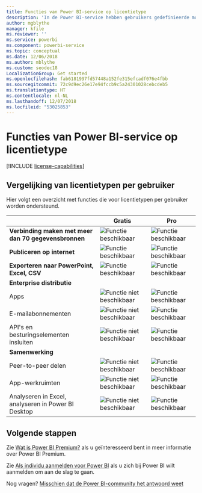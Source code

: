 ```yaml
---
title: Functies van Power BI-service op licentietype
description: 'In de Power BI-service hebben gebruikers gedefinieerde mogelijkheden op basis van twee typen licenties: per gebruiker (gratis en Pro) en op basis van capaciteit.'
author: mgblythe
manager: kfile
ms.reviewer: ''
ms.service: powerbi
ms.component: powerbi-service
ms.topic: conceptual
ms.date: 12/06/2018
ms.author: mblythe
ms.custom: seodec18
LocalizationGroup: Get started
ms.openlocfilehash: fab6181997fd57448a152fe315efcadf076e4fbb
ms.sourcegitcommit: 72c9d9ec26e17e94fccb9c5a24301028cebcdeb5
ms.translationtype: HT
ms.contentlocale: nl-NL
ms.lasthandoff: 12/07/2018
ms.locfileid: "53025853"
---
```

# <a name="power-bi-service-features-by-license-type"></a>Functies van Power BI-service op licentietype

[!INCLUDE [license-capabilities](includes/license-capabilities.md)]

## <a name="per-user-license-type-comparison"></a>Vergelijking van licentietypen per gebruiker

Hier volgt een overzicht met functies die voor licentietypen per gebruiker worden ondersteund.

|  | Gratis | Pro |
| --- | --- | --- |
| **Verbinding maken met meer dan 70 gegevensbronnen** |![Functie beschikbaar](media/features-license-type/available.png) |![Functie beschikbaar](media/features-license-type/available.png) |
| **Publiceren op internet** |![Functie beschikbaar](media/features-license-type/available.png) |![Functie beschikbaar](media/features-license-type/available.png) |
| **Exporteren naar PowerPoint, Excel, CSV** |![Functie beschikbaar](media/features-license-type/available.png) |![Functie beschikbaar](media/features-license-type/available.png) |
| **Enterprise distributie** | | |
| Apps |![Functie niet beschikbaar](media/features-license-type/not-available.png) |![Functie beschikbaar](media/features-license-type/available.png) |
| E-mailabonnementen |![Functie niet beschikbaar](media/features-license-type/not-available.png) |![Functie beschikbaar](media/features-license-type/available.png) |
| API's en besturingselementen insluiten |![Functie niet beschikbaar](media/features-license-type/not-available.png) |![Functie beschikbaar](media/features-license-type/available.png) |
| **Samenwerking** | | |
| Peer-to-peer delen |![Functie niet beschikbaar](media/features-license-type/not-available.png) |![Functie beschikbaar](media/features-license-type/available.png) |
| App-werkruimten |![Functie niet beschikbaar](media/features-license-type/not-available.png) |![Functie beschikbaar](media/features-license-type/available.png) |
| Analyseren in Excel, analyseren in Power BI Desktop |![Functie niet beschikbaar](media/features-license-type/not-available.png) |![Functie beschikbaar](media/features-license-type/available.png) |

## <a name="next-steps"></a>Volgende stappen

Zie [Wat is Power BI Premium?](service-premium.md) als u geïnteresseerd bent in meer informatie over Power BI Premium.

Zie [Als individu aanmelden voor Power BI](service-self-service-signup-for-power-bi.md) als u zich bij Power BI wilt aanmelden om aan de slag te gaan.

Nog vragen? [Misschien dat de Power BI-community het antwoord weet](https://community.powerbi.com/)